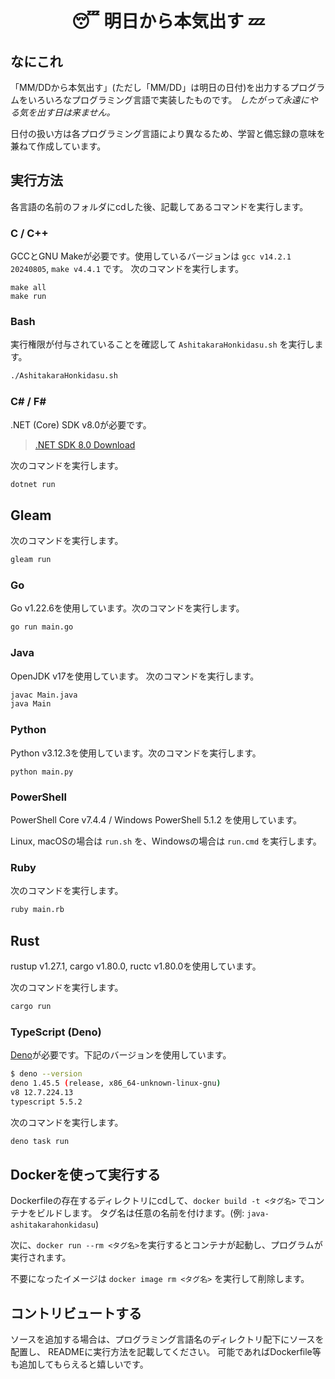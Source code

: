<div align="center">

# 😴 明日から本気出す 💤

</div>

## なにこれ

「MM/DDから本気出す」(ただし「MM/DD」は明日の日付)を出力するプログラムをいろいろなプログラミング言語で実装したものです。
*したがって永遠にやる気を出す日は来ません。*

日付の扱い方は各プログラミング言語により異なるため、学習と備忘録の意味を兼ねて作成しています。

## 実行方法

各言語の名前のフォルダにcdした後、記載してあるコマンドを実行します。

### C / C++

GCCとGNU Makeが必要です。使用しているバージョンは `gcc v14.2.1 20240805`, `make v4.4.1` です。
次のコマンドを実行します。

```
make all
make run
```

### Bash

実行権限が付与されていることを確認して `AshitakaraHonkidasu.sh` を実行します。

```sh
./AshitakaraHonkidasu.sh
```

### C# / F#


.NET (Core) SDK v8.0が必要です。

> [.NET SDK 8.0 Download](https://dotnet.microsoft.com/en-us/download/dotnet/8.0)

次のコマンドを実行します。

```sh
dotnet run
```

## Gleam

次のコマンドを実行します。

```sh
gleam run
```

### Go

Go v1.22.6を使用しています。次のコマンドを実行します。

```sh
go run main.go
```

### Java

OpenJDK v17を使用しています。
次のコマンドを実行します。


```sh
javac Main.java
java Main
```

### Python

Python v3.12.3を使用しています。次のコマンドを実行します。

```
python main.py
```

### PowerShell

PowerShell Core v7.4.4 / Windows PowerShell 5.1.2 を使用しています。

Linux, macOSの場合は `run.sh` を、Windowsの場合は `run.cmd` を実行します。

### Ruby

次のコマンドを実行します。

```sh
ruby main.rb
```

## Rust

rustup v1.27.1, cargo v1.80.0, ructc v1.80.0を使用しています。

次のコマンドを実行します。

```sh
cargo run
```

### TypeScript (Deno)

[Deno](https://docs.deno.com/runtime/manual/getting_started/installation/)が必要です。下記のバージョンを使用しています。

```sh
$ deno --version 
deno 1.45.5 (release, x86_64-unknown-linux-gnu)
v8 12.7.224.13
typescript 5.5.2
```

次のコマンドを実行します。

```sh
deno task run
```

## Dockerを使って実行する

Dockerfileの存在するディレクトリにcdして、`docker build -t <タグ名>` でコンテナをビルドします。
タグ名は任意の名前を付けます。(例: `java-ashitakarahonkidasu`)

次に、`docker run --rm <タグ名>`を実行するとコンテナが起動し、プログラムが実行されます。

不要になったイメージは `docker image rm <タグ名>` を実行して削除します。

## コントリビュートする

ソースを追加する場合は、プログラミング言語名のディレクトリ配下にソースを配置し、
READMEに実行方法を記載してください。
可能であればDockerfile等も追加してもらえると嬉しいです。

